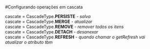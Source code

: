 #Configurando operações em cascata

cascate = CascadeType.**PERSISTE** - _salva_ \
cascate = CascadeType.**MERGE** - _atualizar_ \
cascate = CascadeType.**REMOVE** - _remover todos os itens_\
cascate = CascadeType.**DETACH** - _desanexar_ \
cascate = CascadeType.**REFRESH** - _quando chamar o getRefresh vai atualizar o atributo tbm_